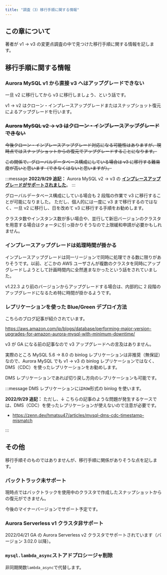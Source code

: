 ```yaml
---
title: "調査（3）移行手順に関する情報"
---
```


## この章について

著者が v1 → v3 の変更点調査の中で見つけた移行手順に関する情報を記します。

## 移行手順に関する情報

### Aurora MySQL v1 から直接 v3 へはアップグレードできない

一旦 v2 に移行してから v3 に移行しましょう、という話です。

v1 → v2 はクローン・インプレースアップグレードまたはスナップショット復元によるアップグレードを行います。

### ~~Aurora MySQL v2 → v3 はクローン・インプレースアップグレードできない~~

~~今後クローン・インプレースアップグレード対応になる可能性はありますが、現時点ではスナップショットからの復元でアップグレードすることになります。~~

~~この関係で、グローバルデータベース構成にしている場合は v3 に移行する難易度が高いと思います（できなくはないと思いますが）。~~

:::message
**2022/9/29 追記：**
Aurora MySQL v2 → v3 の **[インプレースアップグレードがサポートされました](https://aws.amazon.com/jp/about-aws/whats-new/2022/09/amazon-aurora-supports-in-place-upgrades-mysql-5-7-8-0/)**。
:::

グローバルデータベース構成にしている場合も 2 段階の作業で v3 に移行することが可能になりました。
ただし、個人的には一度に v3 まで移行するのではなく、一旦 v2 に移行し、日を改めて v3 に移行する手順をお勧めします。

クラスタ数やインスタンス数が多い場合や、並行して新旧バージョンのクラスタを用意する場合はクォータに引っ掛かりそうなので上限緩和申請が必要かもしれません。

### インプレースアップグレードは処理時間が掛かる

インプレースアップグレードは同一リージョンで同時に処理できる数に限りがありそうです。以前、どこかの AWS ユーザさんが複数のクラスタを同時にアップグレードしようとして計画時間内に全然進まなかったという話をされていました。

v1.22.3 より前のバージョンからアップグレードする場合は、内部的に 2 段階のアップグレードになるため特に時間が掛かるようです。

### レプリケーションを使った Blue/Green デプロイ方法

こちらのブログ記事が紹介されています。

https://aws.amazon.com/jp/blogs/database/performing-major-version-upgrades-for-amazon-aurora-mysql-with-minimum-downtime/

v3 が GA になる前の記事なので v3 アップグレードへの言及はありません。

実際のところ MySQL 5.6 → 8.0 の binlog レプリケーションは非推奨（無保証）なので、Aurora MySQL でも v1 → v3 の binlog レプリケーションではなく、DMS（CDC）を使ったレプリケーションをお勧めします。

DMS レプリケーションであれば切り戻し方向のレプリケーションも可能です。

:::message
DMS レプリケーションには`ROW`形式の binlog を使います。

**2022/9/29 追記：**
ただし、↓ こちらの記事のような問題が発生するケースでは、DMS（CDC）を使ったレプリケーションが使えないので注意が必要です。

- https://zenn.dev/hmatsu47/articles/mysql-dms-cdc-timestamp-mismatch

:::

## その他

移行手順そのものではありませんが、移行手順に関係がありそうな点を記します。

### バックトラック未サポート

現時点ではバックトラックを使用中のクラスタで作成したスナップショットからの復元ができません。

今後のマイナーバージョンでサポート予定です。

### Aurora Serverless v1 クラスタ非サポート

2022/04/21 GA の Aurora Serverless v2 クラスタでサポートされています（バージョン 3.02.0 以降）。

### `mysql.lambda_async`ストアドプロシージャ削除

非同期関数`lambda_async`で代替します。
